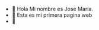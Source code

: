 - 👋 Hola Mi nombre es Jose Maria.
- 👀 Esta es mi primera pagina web
- 🌱 
<!---
josemariagarciamoya/josemariagarciamoya is a ✨ special ✨ repository because its `README.md` (this file) appears on your GitHub profile.
You can click the Preview link to take a look at your changes.
--->
